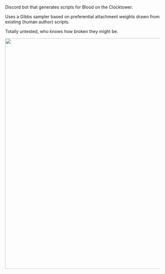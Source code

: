 Discord bot that generates scripts for Blood on the Clocktower.

Uses a Gibbs sampler based on preferential attachment weights drawn from existing (human author) scripts.

Totally untested, who knows how broken they might be.

<img src="https://user-images.githubusercontent.com/14160941/140979454-f4f48cfb-6ae6-44a5-b4a5-93925c0d09e9.png" width="750"/>
